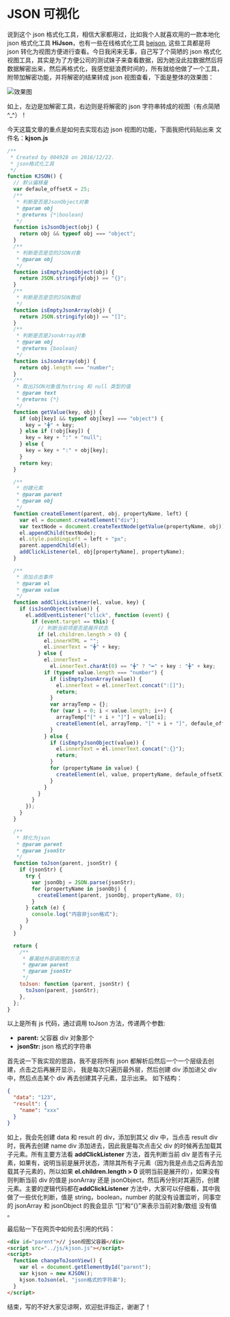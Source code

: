 # JSON 可视化

说到这个 json 格式化工具，相信大家都用过，比如我个人就喜欢用的一款本地化 json 格式化工具 **HiJson**，也有一些在线格式化工具 [bejson](http://www.bejson.com/), 这些工具都是将 json 转化为视图方便进行查看。今日我闲来无事，自己写了个简陋的 json 格式化视图工具，其实是为了方便公司的测试妹子来查看数据，因为她没此拉数据然后将数据解密出来，然后再格式化，我感觉挺浪费时间的，所有就给他做了一个工具，附带加解密功能，并将解密的结果转成 json 视图查看，下面是整体的效果图：

![效果图](https://img-blog.csdnimg.cn/img_convert/80dcf6be2941db6e81cf86d3c14e15ef.png)

如上，左边是加解密工具，右边则是将解密的 json 字符串转成的视图（有点简陋^\_^）！

今天这篇文章的重点是如何去实现右边 json 视图的功能，下面我把代码贴出来
文件名：**kjson.js**

```js
/**
 * Created by 004928 on 2016/12/22.
 * json格式化工具
 */
function KJSON() {
  // 默认偏移量
  var defaule_offsetX = 25;
  /**
   * 判断是否是JsonObject对象
   * @param obj
   * @returns {*|boolean}
   */
  function isJsonObject(obj) {
    return obj && typeof obj === "object";
  }
  /**
   * 判断是否是空的JSON对象
   * @param obj
   */
  function isEmptyJsonObject(obj) {
    return JSON.stringify(obj) == "{}";
  }
  /**
   * 判断是否是空的JSON数组
   */
  function isEmptyJsonArray(obj) {
    return JSON.stringify(obj) == "[]";
  }
  /**
   * 判断是否是JsonArray对象
   * @param obj
   * @returns {boolean}
   */
  function isJsonArray(obj) {
    return obj.length === "number";
  }
  /**
   * 取出JSON对象值为string 和 null 类型的值
   * @param text
   * @returns {*}
   */
  function getValue(key, obj) {
    if (obj[key] && typeof obj[key] === "object") {
      key = "╋" + key;
    } else if (!obj[key]) {
      key = key + ":" + "null";
    } else {
      key = key + ":" + obj[key];
    }
    return key;
  }

  /**
   * 创建元素
   * @param parent
   * @param obj
   */
  function createElement(parent, obj, propertyName, left) {
    var el = document.createElement("div");
    var textNode = document.createTextNode(getValue(propertyName, obj));
    el.appendChild(textNode);
    el.style.paddingLeft = left + "px";
    parent.appendChild(el);
    addClickListener(el, obj[propertyName], propertyName);
  }

  /**
   * 添加点击事件
   * @param el
   * @param value
   */
  function addClickListener(el, value, key) {
    if (isJsonObject(value)) {
      el.addEventListener("click", function (event) {
        if (event.target == this) {
          // 判断当前项是否是展开状态
          if (el.children.length > 0) {
            el.innerHTML = "";
            el.innerText = "╋" + key;
          } else {
            el.innerText =
              el.innerText.charAt(0) == "╋" ? "━" + key : "╋" + key;
            if (typeof value.length === "number") {
              if (isEmptyJsonArray(value)) {
                el.innerText = el.innerText.concat(":[]");
                return;
              }
              var arrayTemp = {};
              for (var i = 0; i < value.length; i++) {
                arrayTemp["[" + i + "]"] = value[i];
                createElement(el, arrayTemp, "[" + i + "]", defaule_offsetX);
              }
            } else {
              if (isEmptyJsonObject(value)) {
                el.innerText = el.innerText.concat(":{}");
                return;
              }
              for (propertyName in value) {
                createElement(el, value, propertyName, defaule_offsetX);
              }
            }
          }
        }
      });
    }
  }

  /**
   * 转化为json
   * @param parent
   * @param jsonStr
   */
  function toJson(parent, jsonStr) {
    if (jsonStr) {
      try {
        var jsonObj = JSON.parse(jsonStr);
        for (propertyName in jsonObj) {
          createElement(parent, jsonObj, propertyName, 0);
        }
      } catch (e) {
        console.log("内容非json格式");
      }
    }
  }

  return {
    /**
     * 暴漏给外部调用的方法
     * @param parent
     * @param jsonStr
     */
    toJson: function (parent, jsonStr) {
      toJson(parent, jsonStr);
    },
  };
}
```

以上是所有 js 代码，通过调用 toJson 方法，传递两个参数:

- **parent:** 父容器 div 对象那个
- **jsonStr:** json 格式的字符串

首先说一下我实现的思路，我不是将所有 json 都解析后然后一个一个层级去创建，点击之后再展开显示，
我是每次只遍历最外层，然后创建 div 添加进父 div 中，然后点击某个 div 再去创建其子元素，显示出来。
如下结构：

```json
{
  "data": "123",
  "result": {
    "name": "xxx"
  }
}
```

如上，我会先创建 data 和 result 的 div，添加到其父 div 中，当点击 result div 时，我再去创建 name div 添加进去，因此我是每次点击父 div 的时候再去加载其子元素。所有主要方法看 **addClickListener** 方法，首先判断当前 div 是否有子元素，如果有，说明当前是展开状态，清除其所有子元素（因为我是点击之后再去加载其子元素的，所以如果 **el.children.length > 0** 说明当前是展开的），如果没有则判断当前 div 的值是 jsonArray 还是 jsonObject，然后再分别对其遍历，创建元素。主要的逻辑代码都在**addClickListener** 方法中，大家可以仔细看，其中我做了一些优化判断，值是 string，boolean，number 的就没有设置监听，同事空的 jsonArray 和 jsonObject 的我会显示 “[]”和“{}”来表示当前对象/数组 没有值 。

最后贴一下在网页中如何去引用的代码：

```html
<div id="parent">// json视图父容器</div>
<script src="../js/kjson.js"></script>
<script>
  function changeToJsonView() {
    var el = document.getElementById("parent");
    var kjson = new KJSON();
    kjson.toJson(el, "json格式的字符串");
  }
</script>
```

结束，写的不好大家见谅啊，欢迎批评指正，谢谢了！
